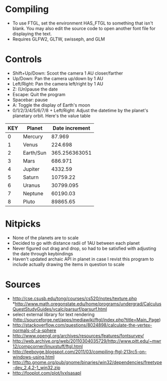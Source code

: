 # Compiling
* To use FTGL, set the environment HAS_FTGL to something that isn't blank. You may also edit the source code
to open another font file for displaying the text.
* Requires GLFW2, GLTW, swisseph, and GLM

# Controls
* Shift+Up/Down: Scoot the camera 1 AU closer/farther
* Up/Down: Pan the camera up/down by 1 AU
* Left/Right: Pan the camera left/right by 1 AU
* Z: (Un)pause the date
* Escape: Quit the program
* Spacebar: pause
* A: Toggle the display of Earth's moon
* 0/1/2/3/4/5/6/7/8 + Left/Right: Adjust the datetime by the planet's planetary orbit. Here's the value table

KEY|Planet      |Date increment
---|------------|--------------
  0|Mercury     |87.969
  1|Venus       |224.698
  2|Earth/Sun   |365.256363051
  3|Mars        |686.971
  4|Jupiter     |4332.59
  5|Saturn      |10759.22
  6|Uranus      |30799.095
  7|Neptune     |60190.03
  8|Pluto       |89865.65

# Nitpicks
* None of the planets are to scale
* Decided to go with distance radii of 1AU between each planet
* Never figured out drag and drop, so had to be satisfied with adjusting the date through keybindings
* Haven't updated archaic API in planet in case I revist this program to include actually drawing the items in question to scale

# Sources
* http://cse.csusb.edu/tong/courses/cs520/notes/texture.php
*http://www.math.oregonstate.edu/home/programs/undergrad/CalculusQuestStudyGuides/vcalc/parsurf/parsurf.html
* select external library for text rendering (http://sourceforge.net/apps/mediawiki/ftgl/index.php?title=Main_Page)
* http://stackoverflow.com/questions/8024898/calculate-the-vertex-normals-of-a-sphere
* http://www.opengl.org/archives/resources/features/fontsurvey/
* http://web.archive.org/web/20110304035729/http://www.pitt.edu/~mwr12/compcorner/linuxstuff/ftgl.html
* http://leeboyge.blogspot.com/2011/03/compiling-ftgl-213rc5-on-windows-using.html
* http://ftp.gnome.org/pub/gnome/binaries/win32/dependencies/freetype-dev_2.4.2-1_win32.zip
* http://fooplot.com/plot/lvxlsasapl
